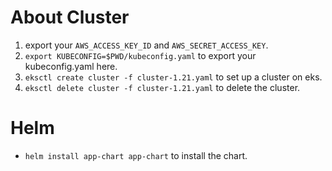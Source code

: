 # About Cluster

1. export your `AWS_ACCESS_KEY_ID` and `AWS_SECRET_ACCESS_KEY`.
2. `export KUBECONFIG=$PWD/kubeconfig.yaml` to export your kubeconfig.yaml here.
3. `eksctl create cluster -f cluster-1.21.yaml` to set up a cluster on eks.
4. `eksctl delete cluster -f cluster-1.21.yaml` to delete the cluster.

# Helm

- `helm install app-chart app-chart` to install the chart.